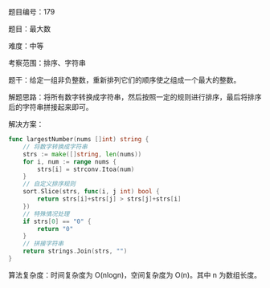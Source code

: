 题目编号：179

题目：最大数

难度：中等

考察范围：排序、字符串

题干：给定一组非负整数，重新排列它们的顺序使之组成一个最大的整数。

解题思路：将所有数字转换成字符串，然后按照一定的规则进行排序，最后将排序后的字符串拼接起来即可。

解决方案：

```go
func largestNumber(nums []int) string {
    // 将数字转换成字符串
    strs := make([]string, len(nums))
    for i, num := range nums {
        strs[i] = strconv.Itoa(num)
    }
    // 自定义排序规则
    sort.Slice(strs, func(i, j int) bool {
        return strs[i]+strs[j] > strs[j]+strs[i]
    })
    // 特殊情况处理
    if strs[0] == "0" {
        return "0"
    }
    // 拼接字符串
    return strings.Join(strs, "")
}
```

算法复杂度：时间复杂度为 O(nlogn)，空间复杂度为 O(n)。其中 n 为数组长度。